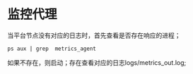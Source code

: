 

# 监控代理
当平台节点没有对应的日志时，首先查看是否存在响应的进程；
```
ps aux | grep  metrics_agent
```
如果不存在，则启动；存在查看对应的日志logs/metrics_out.log;









